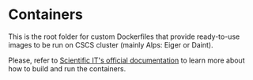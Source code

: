 # Containers

This is the root folder for custom Dockerfiles that provide ready-to-use images to be run on CSCS cluster (mainly Alps: Eiger or Daint).

Please, refer to [Scientific IT's official documentation](https://empa-scientific-it.github.io/docs/compute/cscs/recipes/build_docker_image/) to learn more about how to build and run the containers.
